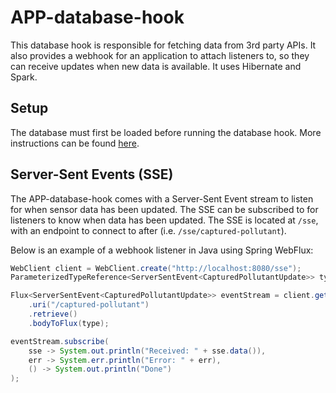 # APP-database-hook

This database hook is responsible for fetching data from 3rd party APIs. It also provides a webhook for an application
to attach listeners to, so they can receive updates when new data is available. It uses Hibernate and Spark.

## Setup

The database must first be loaded before running the database hook. More instructions can be found
[here](https://github.com/Airborne-Pollutant-Pathfinder/APP-database).

## Server-Sent Events (SSE)

The APP-database-hook comes with a Server-Sent Event stream to listen for when sensor data has been updated. The SSE
can be subscribed to for listeners to know when data has been updated. The SSE is located at
`/sse`, with an endpoint to connect to after (i.e. `/sse/captured-pollutant`).

Below is an example of a webhook listener in Java using Spring WebFlux:

```java
WebClient client = WebClient.create("http://localhost:8080/sse");
ParameterizedTypeReference<ServerSentEvent<CapturedPollutantUpdate>> type = new ParameterizedTypeReference<>() {};

Flux<ServerSentEvent<CapturedPollutantUpdate>> eventStream = client.get()
    .uri("/captured-pollutant")
    .retrieve()
    .bodyToFlux(type);

eventStream.subscribe(
    sse -> System.out.println("Received: " + sse.data()),
    err -> System.err.println("Error: " + err),
    () -> System.out.println("Done")
);
```
